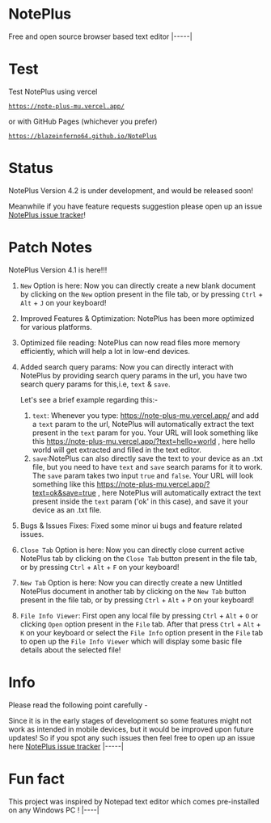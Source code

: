 # NotePlus
Free and open source browser based text editor
|-----|

# Test
Test NotePlus using vercel 

<a href="https://note-plus-mu.vercel.app/">

```
https://note-plus-mu.vercel.app/
```
</a>

or with GitHub Pages (whichever you prefer)

<a href="https://blazeinferno64.github.io/NotePlus">

```
https://blazeinferno64.github.io/NotePlus
```
</a>

# Status
NotePlus Version 4.2 is under development, and would be released soon! 

Meanwhile if you have feature requests suggestion please open up an issue [NotePlus issue tracker](https://github.com/blazeinferno64/NotePlus/issues)!

# Patch Notes
NotePlus Version 4.1 is here!!!

1. `New` Option is here: Now you can directly create a new blank document by clicking on the `New` option present in the file tab, or by pressing `Ctrl` + `Alt` + `J` on your keyboard!
2. Improved Features & Optimization: NotePlus has been more optimized for various platforms.
3. Optimized file reading: NotePlus can now read files more memory efficiently, which will help a lot in low-end devices.
4. Added search query params: Now you can directly interact with NotePlus by providing search query params in the url, you have two search query params for this,i.e, `text` & `save`.

   Let's see a brief example regarding this:-
      1. `text`: Whenever you type: https://note-plus-mu.vercel.app/ and add a `text` param to the url, NotePlus will automatically extract the text present in the `text` param for 
                 you. Your URL will look something like this https://note-plus-mu.vercel.app/?text=hello+world , here hello world will get extracted and filled in the text editor.
      2. `save`:NotePlus can also directly save the text to your device as an .txt  file, but you need to have `text` and `save` search params for it to work. The `save` param takes 
                two input `true` and `false`. Your URL will look something like this https://note-plus-mu.vercel.app/?text=ok&save=true , here NotePlus will automatically extract 
                the text present inside the `text` param ('ok' in this case), and save it your device as an .txt file.
5. Bugs & Issues Fixes: Fixed some minor ui bugs and feature related issues.
6. `Close Tab` Option is here: Now you can directly close current active NotePlus tab by clicking on the `Close Tab` button present in the file tab, or by pressing `Ctrl` + `Alt` + `F` on your keyboard!
7. `New Tab` Option is here: Now you can directly create a new Untitled NotePlus document in another tab by clicking on the `New Tab` button present in the file tab, or by pressing `Ctrl` + `Alt` + `P` on your keyboard!
8. `File Info Viewer`: First open any local file by pressing `Ctrl` + `Alt` + `O` or clicking `Open` option present in the `File` tab. After that press `Ctrl` + `Alt` + `K` on your keyboard or select the `File Info` option present in the `File` tab to open up the `File Info Viewer` which will display some basic file details about the selected file!

# Info
Please read the following point carefully -

Since it is in the early stages of development so some features might not work as intended in mobile devices, but it would be improved upon future updates! 
So if you spot any such issues then feel free to open up an issue here [NotePlus issue tracker](https://github.com/blazeinferno64/NotePlus/issues)
|-----|

# Fun fact
 This project was inspired by Notepad text editor which comes pre-installed on any Windows PC !
 |----|
